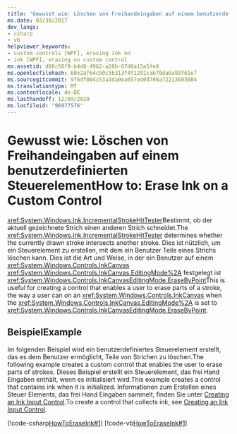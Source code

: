 ```yaml
---
title: 'Gewusst wie: Löschen von Freihandeingaben auf einem benutzerdefinierten Steuerelement'
ms.date: 03/30/2017
dev_langs:
- csharp
- vb
helpviewer_keywords:
- custom controls [WPF], erasing ink on
- ink [WPF], erasing on custom control
ms.assetid: d88c50f9-b4d8-4962-a28b-67d6a15a5fe0
ms.openlocfilehash: 60e2af64cb0c5b313f4f1201cab70da6a88f61e7
ms.sourcegitcommit: 9f6df084c53a3da0ea657ed0d708a72213683084
ms.translationtype: MT
ms.contentlocale: de-DE
ms.lasthandoff: 12/09/2020
ms.locfileid: "96977576"
---
```

# <a name="how-to-erase-ink-on-a-custom-control"></a><span data-ttu-id="74e24-102">Gewusst wie: Löschen von Freihandeingaben auf einem benutzerdefinierten Steuerelement</span><span class="sxs-lookup"><span data-stu-id="74e24-102">How to: Erase Ink on a Custom Control</span></span>
<span data-ttu-id="74e24-103"><xref:System.Windows.Ink.IncrementalStrokeHitTester>Bestimmt, ob der aktuell gezeichnete Strich einen anderen Strich schneidet.</span><span class="sxs-lookup"><span data-stu-id="74e24-103">The <xref:System.Windows.Ink.IncrementalStrokeHitTester> determines whether the currently drawn stroke intersects another stroke.</span></span>  <span data-ttu-id="74e24-104">Dies ist nützlich, um ein Steuerelement zu erstellen, mit dem ein Benutzer Teile eines Strichs löschen kann. Dies ist die Art und Weise, in der ein Benutzer auf einem <xref:System.Windows.Controls.InkCanvas> <xref:System.Windows.Controls.InkCanvas.EditingMode%2A> festgelegt ist <xref:System.Windows.Controls.InkCanvasEditingMode.EraseByPoint></span><span class="sxs-lookup"><span data-stu-id="74e24-104">This is useful for creating a control that enables a user to erase parts of a stroke, the way a user can on an <xref:System.Windows.Controls.InkCanvas> when the <xref:System.Windows.Controls.InkCanvas.EditingMode%2A> is set to <xref:System.Windows.Controls.InkCanvasEditingMode.EraseByPoint>.</span></span>  
  
## <a name="example"></a><span data-ttu-id="74e24-105">Beispiel</span><span class="sxs-lookup"><span data-stu-id="74e24-105">Example</span></span>  
 <span data-ttu-id="74e24-106">Im folgenden Beispiel wird ein benutzerdefiniertes Steuerelement erstellt, das es dem Benutzer ermöglicht, Teile von Strichen zu löschen.</span><span class="sxs-lookup"><span data-stu-id="74e24-106">The following example creates a custom control that enables the user to erase parts of strokes.</span></span>  <span data-ttu-id="74e24-107">Dieses Beispiel erstellt ein Steuerelement, das frei Hand Eingaben enthält, wenn es initialisiert wird.</span><span class="sxs-lookup"><span data-stu-id="74e24-107">This example creates a control that contains ink when it is initialized.</span></span>  <span data-ttu-id="74e24-108">Informationen zum Erstellen eines Steuer Elements, das frei Hand Eingaben sammelt, finden Sie unter [Creating an Ink Input Control](creating-an-ink-input-control.md).</span><span class="sxs-lookup"><span data-stu-id="74e24-108">To create a control that collects ink, see [Creating an Ink Input Control](creating-an-ink-input-control.md).</span></span>  
  
 [!code-csharp[HowToEraseInk#1](~/samples/snippets/csharp/VS_Snippets_Wpf/HowToEraseInk/CSharp/InkEraser.cs#1)]
 [!code-vb[HowToEraseInk#1](~/samples/snippets/visualbasic/VS_Snippets_Wpf/HowToEraseInk/VisualBasic/InkEraser.vb#1)]
